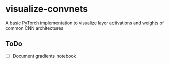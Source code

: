 # visualize-convnets
A basic PyTorch implementation to visualize layer activations and weights of common CNN architectures

## ToDo
- [ ] Document gradients notebook
